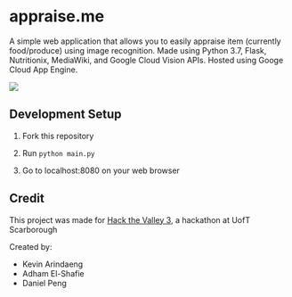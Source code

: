 # appraise.me

A simple web application that allows you to easily appraise item (currently food/produce) using image recognition. Made using Python 3.7, Flask, Nutritionix, MediaWiki, and Google Cloud Vision APIs. Hosted using Googe Cloud App Engine.

<img src="https://i.imgur.com/k7xXrSV.jpg">

## Development Setup

1. Fork this repository

2. Run ``` python main.py ```

3. Go to localhost:8080 on your web browser

## Credit

This project was made for [Hack the Valley 3](https://hackthevalley.io/), a hackathon at UofT Scarborough

Created by:
- Kevin Arindaeng
- Adham El-Shafie
- Daniel Peng